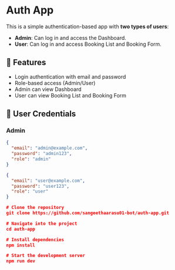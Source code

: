 # Auth App

This is a simple authentication-based app with **two types of users**:  
- **Admin**: Can log in and access the Dashboard.  
- **User**: Can log in and access Booking List and Booking Form.  

## 🚀 Features
- Login authentication with email and password
- Role-based access (Admin/User)
- Admin can view Dashboard
- User can view Booking List and Booking Form

## 👥 User Credentials

### Admin
```json
{ 
  "email": "admin@example.com", 
  "password": "admin123", 
  "role": "admin" 
}

{ 
  "email": "user@example.com", 
  "password": "user123", 
  "role": "user" 
}

# Clone the repository
git clone https://github.com/sangeethaarasu01-bot/auth-app.git

# Navigate into the project
cd auth-app

# Install dependencies
npm install

# Start the development server
npm run dev